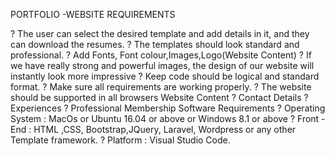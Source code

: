 PORTFOLIO -WEBSITE REQUIREMENTS 

?	The user can select the desired template and add details in it, and they can download the resumes.
?	The templates should look standard and professional.
?	Add Fonts, Font colour,Images,Logo(Website Content)
?	 If we have really strong and powerful images, the design of our website will instantly  look more impressive
?	Keep code should be logical and standard format.
?	Make sure all requirements are working properly.
?	The website should be supported in all browsers
Website Content
?	Contact Details
?	Experiences
?	Professional Membership
Software Requirements
?	Operating System : MacOs or Ubuntu 16.04 or above or  Windows 8.1 or above
?	Front -End : HTML ,CSS, Bootstrap,JQuery, Laravel, Wordpress or any other Template framework.
?	Platform : Visual Studio Code.

